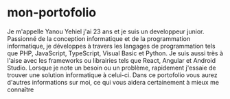 # mon-portofolio
Je m'appelle Yanou Yehiel j'ai 23 ans et je suis un developpeur junior. 
Passionné de la conception informatique et de la programmation informatique, je développes à travers les langages de programmation tels que PHP, JavaScript, TypeScript, Visual Basic et Python.
Je suis aussi très à l'aise avec les frameworks ou librairies tels que React, Angular et Android Studio.
Lorsque je note un besoin ou un problème, rapidement j'essaie de trouver une solution informatique à celui-ci.
Dans ce portofolio vous aurez d'autres informations sur moi, ce qui vous aidera certainement à mieux me connaître
